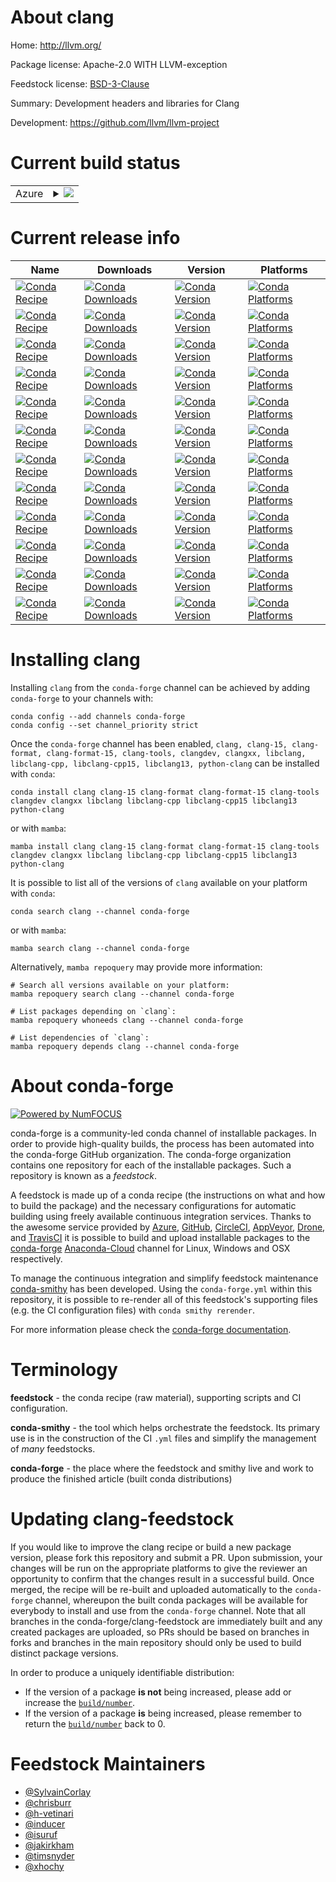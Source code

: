 About clang
===========

Home: http://llvm.org/

Package license: Apache-2.0 WITH LLVM-exception

Feedstock license: [BSD-3-Clause](https://github.com/conda-forge/clangdev-feedstock/blob/main/LICENSE.txt)

Summary: Development headers and libraries for Clang

Development: https://github.com/llvm/llvm-project

Current build status
====================


<table>
    
  <tr>
    <td>Azure</td>
    <td>
      <details>
        <summary>
          <a href="https://dev.azure.com/conda-forge/feedstock-builds/_build/latest?definitionId=153&branchName=main">
            <img src="https://dev.azure.com/conda-forge/feedstock-builds/_apis/build/status/clangdev-feedstock?branchName=main">
          </a>
        </summary>
        <table>
          <thead><tr><th>Variant</th><th>Status</th></tr></thead>
          <tbody><tr>
              <td>linux_64_variantdefault</td>
              <td>
                <a href="https://dev.azure.com/conda-forge/feedstock-builds/_build/latest?definitionId=153&branchName=main">
                  <img src="https://dev.azure.com/conda-forge/feedstock-builds/_apis/build/status/clangdev-feedstock?branchName=main&jobName=linux&configuration=linux_64_variantdefault" alt="variant">
                </a>
              </td>
            </tr><tr>
              <td>linux_aarch64_variantdefault</td>
              <td>
                <a href="https://dev.azure.com/conda-forge/feedstock-builds/_build/latest?definitionId=153&branchName=main">
                  <img src="https://dev.azure.com/conda-forge/feedstock-builds/_apis/build/status/clangdev-feedstock?branchName=main&jobName=linux&configuration=linux_aarch64_variantdefault" alt="variant">
                </a>
              </td>
            </tr><tr>
              <td>linux_ppc64le_variantdefault</td>
              <td>
                <a href="https://dev.azure.com/conda-forge/feedstock-builds/_build/latest?definitionId=153&branchName=main">
                  <img src="https://dev.azure.com/conda-forge/feedstock-builds/_apis/build/status/clangdev-feedstock?branchName=main&jobName=linux&configuration=linux_ppc64le_variantdefault" alt="variant">
                </a>
              </td>
            </tr><tr>
              <td>osx_64</td>
              <td>
                <a href="https://dev.azure.com/conda-forge/feedstock-builds/_build/latest?definitionId=153&branchName=main">
                  <img src="https://dev.azure.com/conda-forge/feedstock-builds/_apis/build/status/clangdev-feedstock?branchName=main&jobName=osx&configuration=osx_64_" alt="variant">
                </a>
              </td>
            </tr><tr>
              <td>osx_arm64</td>
              <td>
                <a href="https://dev.azure.com/conda-forge/feedstock-builds/_build/latest?definitionId=153&branchName=main">
                  <img src="https://dev.azure.com/conda-forge/feedstock-builds/_apis/build/status/clangdev-feedstock?branchName=main&jobName=osx&configuration=osx_arm64_" alt="variant">
                </a>
              </td>
            </tr><tr>
              <td>win_64</td>
              <td>
                <a href="https://dev.azure.com/conda-forge/feedstock-builds/_build/latest?definitionId=153&branchName=main">
                  <img src="https://dev.azure.com/conda-forge/feedstock-builds/_apis/build/status/clangdev-feedstock?branchName=main&jobName=win&configuration=win_64_" alt="variant">
                </a>
              </td>
            </tr>
          </tbody>
        </table>
      </details>
    </td>
  </tr>
</table>

Current release info
====================

| Name | Downloads | Version | Platforms |
| --- | --- | --- | --- |
| [![Conda Recipe](https://img.shields.io/badge/recipe-clang-green.svg)](https://anaconda.org/conda-forge/clang) | [![Conda Downloads](https://img.shields.io/conda/dn/conda-forge/clang.svg)](https://anaconda.org/conda-forge/clang) | [![Conda Version](https://img.shields.io/conda/vn/conda-forge/clang.svg)](https://anaconda.org/conda-forge/clang) | [![Conda Platforms](https://img.shields.io/conda/pn/conda-forge/clang.svg)](https://anaconda.org/conda-forge/clang) |
| [![Conda Recipe](https://img.shields.io/badge/recipe-clang--15-green.svg)](https://anaconda.org/conda-forge/clang-15) | [![Conda Downloads](https://img.shields.io/conda/dn/conda-forge/clang-15.svg)](https://anaconda.org/conda-forge/clang-15) | [![Conda Version](https://img.shields.io/conda/vn/conda-forge/clang-15.svg)](https://anaconda.org/conda-forge/clang-15) | [![Conda Platforms](https://img.shields.io/conda/pn/conda-forge/clang-15.svg)](https://anaconda.org/conda-forge/clang-15) |
| [![Conda Recipe](https://img.shields.io/badge/recipe-clang--format-green.svg)](https://anaconda.org/conda-forge/clang-format) | [![Conda Downloads](https://img.shields.io/conda/dn/conda-forge/clang-format.svg)](https://anaconda.org/conda-forge/clang-format) | [![Conda Version](https://img.shields.io/conda/vn/conda-forge/clang-format.svg)](https://anaconda.org/conda-forge/clang-format) | [![Conda Platforms](https://img.shields.io/conda/pn/conda-forge/clang-format.svg)](https://anaconda.org/conda-forge/clang-format) |
| [![Conda Recipe](https://img.shields.io/badge/recipe-clang--format--15-green.svg)](https://anaconda.org/conda-forge/clang-format-15) | [![Conda Downloads](https://img.shields.io/conda/dn/conda-forge/clang-format-15.svg)](https://anaconda.org/conda-forge/clang-format-15) | [![Conda Version](https://img.shields.io/conda/vn/conda-forge/clang-format-15.svg)](https://anaconda.org/conda-forge/clang-format-15) | [![Conda Platforms](https://img.shields.io/conda/pn/conda-forge/clang-format-15.svg)](https://anaconda.org/conda-forge/clang-format-15) |
| [![Conda Recipe](https://img.shields.io/badge/recipe-clang--tools-green.svg)](https://anaconda.org/conda-forge/clang-tools) | [![Conda Downloads](https://img.shields.io/conda/dn/conda-forge/clang-tools.svg)](https://anaconda.org/conda-forge/clang-tools) | [![Conda Version](https://img.shields.io/conda/vn/conda-forge/clang-tools.svg)](https://anaconda.org/conda-forge/clang-tools) | [![Conda Platforms](https://img.shields.io/conda/pn/conda-forge/clang-tools.svg)](https://anaconda.org/conda-forge/clang-tools) |
| [![Conda Recipe](https://img.shields.io/badge/recipe-clangdev-green.svg)](https://anaconda.org/conda-forge/clangdev) | [![Conda Downloads](https://img.shields.io/conda/dn/conda-forge/clangdev.svg)](https://anaconda.org/conda-forge/clangdev) | [![Conda Version](https://img.shields.io/conda/vn/conda-forge/clangdev.svg)](https://anaconda.org/conda-forge/clangdev) | [![Conda Platforms](https://img.shields.io/conda/pn/conda-forge/clangdev.svg)](https://anaconda.org/conda-forge/clangdev) |
| [![Conda Recipe](https://img.shields.io/badge/recipe-clangxx-green.svg)](https://anaconda.org/conda-forge/clangxx) | [![Conda Downloads](https://img.shields.io/conda/dn/conda-forge/clangxx.svg)](https://anaconda.org/conda-forge/clangxx) | [![Conda Version](https://img.shields.io/conda/vn/conda-forge/clangxx.svg)](https://anaconda.org/conda-forge/clangxx) | [![Conda Platforms](https://img.shields.io/conda/pn/conda-forge/clangxx.svg)](https://anaconda.org/conda-forge/clangxx) |
| [![Conda Recipe](https://img.shields.io/badge/recipe-libclang-green.svg)](https://anaconda.org/conda-forge/libclang) | [![Conda Downloads](https://img.shields.io/conda/dn/conda-forge/libclang.svg)](https://anaconda.org/conda-forge/libclang) | [![Conda Version](https://img.shields.io/conda/vn/conda-forge/libclang.svg)](https://anaconda.org/conda-forge/libclang) | [![Conda Platforms](https://img.shields.io/conda/pn/conda-forge/libclang.svg)](https://anaconda.org/conda-forge/libclang) |
| [![Conda Recipe](https://img.shields.io/badge/recipe-libclang--cpp-green.svg)](https://anaconda.org/conda-forge/libclang-cpp) | [![Conda Downloads](https://img.shields.io/conda/dn/conda-forge/libclang-cpp.svg)](https://anaconda.org/conda-forge/libclang-cpp) | [![Conda Version](https://img.shields.io/conda/vn/conda-forge/libclang-cpp.svg)](https://anaconda.org/conda-forge/libclang-cpp) | [![Conda Platforms](https://img.shields.io/conda/pn/conda-forge/libclang-cpp.svg)](https://anaconda.org/conda-forge/libclang-cpp) |
| [![Conda Recipe](https://img.shields.io/badge/recipe-libclang--cpp15-green.svg)](https://anaconda.org/conda-forge/libclang-cpp15) | [![Conda Downloads](https://img.shields.io/conda/dn/conda-forge/libclang-cpp15.svg)](https://anaconda.org/conda-forge/libclang-cpp15) | [![Conda Version](https://img.shields.io/conda/vn/conda-forge/libclang-cpp15.svg)](https://anaconda.org/conda-forge/libclang-cpp15) | [![Conda Platforms](https://img.shields.io/conda/pn/conda-forge/libclang-cpp15.svg)](https://anaconda.org/conda-forge/libclang-cpp15) |
| [![Conda Recipe](https://img.shields.io/badge/recipe-libclang13-green.svg)](https://anaconda.org/conda-forge/libclang13) | [![Conda Downloads](https://img.shields.io/conda/dn/conda-forge/libclang13.svg)](https://anaconda.org/conda-forge/libclang13) | [![Conda Version](https://img.shields.io/conda/vn/conda-forge/libclang13.svg)](https://anaconda.org/conda-forge/libclang13) | [![Conda Platforms](https://img.shields.io/conda/pn/conda-forge/libclang13.svg)](https://anaconda.org/conda-forge/libclang13) |
| [![Conda Recipe](https://img.shields.io/badge/recipe-python--clang-green.svg)](https://anaconda.org/conda-forge/python-clang) | [![Conda Downloads](https://img.shields.io/conda/dn/conda-forge/python-clang.svg)](https://anaconda.org/conda-forge/python-clang) | [![Conda Version](https://img.shields.io/conda/vn/conda-forge/python-clang.svg)](https://anaconda.org/conda-forge/python-clang) | [![Conda Platforms](https://img.shields.io/conda/pn/conda-forge/python-clang.svg)](https://anaconda.org/conda-forge/python-clang) |

Installing clang
================

Installing `clang` from the `conda-forge` channel can be achieved by adding `conda-forge` to your channels with:

```
conda config --add channels conda-forge
conda config --set channel_priority strict
```

Once the `conda-forge` channel has been enabled, `clang, clang-15, clang-format, clang-format-15, clang-tools, clangdev, clangxx, libclang, libclang-cpp, libclang-cpp15, libclang13, python-clang` can be installed with `conda`:

```
conda install clang clang-15 clang-format clang-format-15 clang-tools clangdev clangxx libclang libclang-cpp libclang-cpp15 libclang13 python-clang
```

or with `mamba`:

```
mamba install clang clang-15 clang-format clang-format-15 clang-tools clangdev clangxx libclang libclang-cpp libclang-cpp15 libclang13 python-clang
```

It is possible to list all of the versions of `clang` available on your platform with `conda`:

```
conda search clang --channel conda-forge
```

or with `mamba`:

```
mamba search clang --channel conda-forge
```

Alternatively, `mamba repoquery` may provide more information:

```
# Search all versions available on your platform:
mamba repoquery search clang --channel conda-forge

# List packages depending on `clang`:
mamba repoquery whoneeds clang --channel conda-forge

# List dependencies of `clang`:
mamba repoquery depends clang --channel conda-forge
```


About conda-forge
=================

[![Powered by
NumFOCUS](https://img.shields.io/badge/powered%20by-NumFOCUS-orange.svg?style=flat&colorA=E1523D&colorB=007D8A)](https://numfocus.org)

conda-forge is a community-led conda channel of installable packages.
In order to provide high-quality builds, the process has been automated into the
conda-forge GitHub organization. The conda-forge organization contains one repository
for each of the installable packages. Such a repository is known as a *feedstock*.

A feedstock is made up of a conda recipe (the instructions on what and how to build
the package) and the necessary configurations for automatic building using freely
available continuous integration services. Thanks to the awesome service provided by
[Azure](https://azure.microsoft.com/en-us/services/devops/), [GitHub](https://github.com/),
[CircleCI](https://circleci.com/), [AppVeyor](https://www.appveyor.com/),
[Drone](https://cloud.drone.io/welcome), and [TravisCI](https://travis-ci.com/)
it is possible to build and upload installable packages to the
[conda-forge](https://anaconda.org/conda-forge) [Anaconda-Cloud](https://anaconda.org/)
channel for Linux, Windows and OSX respectively.

To manage the continuous integration and simplify feedstock maintenance
[conda-smithy](https://github.com/conda-forge/conda-smithy) has been developed.
Using the ``conda-forge.yml`` within this repository, it is possible to re-render all of
this feedstock's supporting files (e.g. the CI configuration files) with ``conda smithy rerender``.

For more information please check the [conda-forge documentation](https://conda-forge.org/docs/).

Terminology
===========

**feedstock** - the conda recipe (raw material), supporting scripts and CI configuration.

**conda-smithy** - the tool which helps orchestrate the feedstock.
                   Its primary use is in the construction of the CI ``.yml`` files
                   and simplify the management of *many* feedstocks.

**conda-forge** - the place where the feedstock and smithy live and work to
                  produce the finished article (built conda distributions)


Updating clang-feedstock
========================

If you would like to improve the clang recipe or build a new
package version, please fork this repository and submit a PR. Upon submission,
your changes will be run on the appropriate platforms to give the reviewer an
opportunity to confirm that the changes result in a successful build. Once
merged, the recipe will be re-built and uploaded automatically to the
`conda-forge` channel, whereupon the built conda packages will be available for
everybody to install and use from the `conda-forge` channel.
Note that all branches in the conda-forge/clang-feedstock are
immediately built and any created packages are uploaded, so PRs should be based
on branches in forks and branches in the main repository should only be used to
build distinct package versions.

In order to produce a uniquely identifiable distribution:
 * If the version of a package **is not** being increased, please add or increase
   the [``build/number``](https://docs.conda.io/projects/conda-build/en/latest/resources/define-metadata.html#build-number-and-string).
 * If the version of a package **is** being increased, please remember to return
   the [``build/number``](https://docs.conda.io/projects/conda-build/en/latest/resources/define-metadata.html#build-number-and-string)
   back to 0.

Feedstock Maintainers
=====================

* [@SylvainCorlay](https://github.com/SylvainCorlay/)
* [@chrisburr](https://github.com/chrisburr/)
* [@h-vetinari](https://github.com/h-vetinari/)
* [@inducer](https://github.com/inducer/)
* [@isuruf](https://github.com/isuruf/)
* [@jakirkham](https://github.com/jakirkham/)
* [@timsnyder](https://github.com/timsnyder/)
* [@xhochy](https://github.com/xhochy/)

